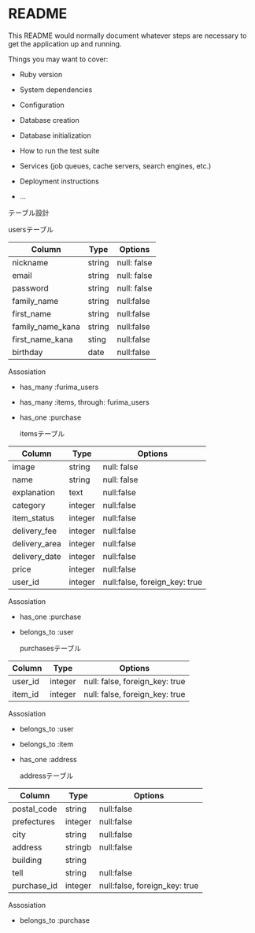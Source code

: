 # README

This README would normally document whatever steps are necessary to get the
application up and running.

Things you may want to cover:

* Ruby version

* System dependencies

* Configuration

* Database creation

* Database initialization

* How to run the test suite

* Services (job queues, cache servers, search engines, etc.)

* Deployment instructions

* ...

 テーブル設計

  usersテーブル

|  Column          |   Type     |           Options              |
| --------         | ---------- | ------------------------------ |
| nickname         |   string   |          null: false           |
|  email           |   string   |          null: false           |
| password         |   string   |          null: false           |
| family_name      |   string   |          null:false            |
| first_name       |   string   |          null:false            |
| family_name_kana |   string   |          null:false            |
| first_name_kana  |   sting    |          null:false            |
| birthday         |   date     |          null:false            |

   Assosiation

- has_many :furima_users
- has_many :items, through: furima_users
- has_one :purchase

  itemsテーブル

| Column        | Type       | Options                        |
| ------        | ---------- | ------------------------------ |
| image         | string     | null: false                    |
| name          | string     | null: false                    |
| explanation   | text       | null:false                     |
| category      | integer    | null:false                     |
| item_status   | integer    | null:false                     |
| delivery_fee  | integer    | null:false                     |
| delivery_area | integer    | null:false                     |
| delivery_date | integer    | null:false                     |
| price         | integer    | null:false                     |
| user_id       | integer    | null:false, foreign_key: true  |

   Assosiation

- has_one :purchase
- belongs_to :user

  purchasesテーブル

|   Column    | Type       | Options                        |
|  -------    | ---------- | ------------------------------ |
|  user_id    | integer    | null: false, foreign_key: true |
|  item_id    | integer    | null: false, foreign_key: true |

 Assosiation

- belongs_to :user
- belongs_to :item
- has_one :address

  addressテーブル

|   Column     | Type       | Options                        |
|  ---------   | ---------- | ------------------------------ |
| postal_code  | string     | null:false                     |
| prefectures  | integer    | null:false                     |
| city         | string     | null:false                     |
| address      | stringb    | null:false                     |
| building     | string     |                                |
| tell         | string     | null:false                     |
| purchase_id  | integer    | null:false, foreign_key: true  |

  Assosiation
- belongs_to :purchase
